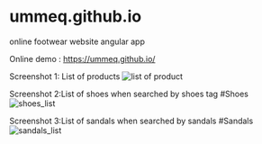 # ummeq.github.io
online footwear website angular app


Online demo : https://ummeq.github.io/

Screenshot 1: List of products
![list of product](https://user-images.githubusercontent.com/34029903/71813363-6a535180-309f-11ea-911f-a67acc242616.png)

Screenshot 2:List of shoes when searched by shoes tag #Shoes
![shoes_list](https://user-images.githubusercontent.com/34029903/71813383-7808d700-309f-11ea-9db1-38e64047aa7d.png)

Screenshot 3:List of sandals when searched by sandals #Sandals
![sandals_list](https://user-images.githubusercontent.com/34029903/71813376-74755000-309f-11ea-9c4e-09242daad68e.png)


